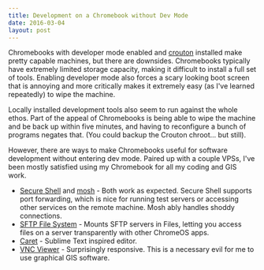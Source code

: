 ```yaml
---
title: Development on a Chromebook without Dev Mode
date: 2016-03-04
layout: post
---
```



Chromebooks with developer mode enabled and [crouton][1] installed make pretty capable machines, but there are downsides.  Chromebooks typically have extremely limited storage capacity, making it difficult to install a full set of tools.  Enabling developer mode also forces a scary looking boot screen that is annoying and more critically makes it extremely easy (as I've learned repeatedly) to wipe the machine.

Locally installed development tools also seem to run against the whole ethos.  Part of the appeal of Chromebooks is being able to wipe the machine and be back up within five minutes, and having to reconfigure a bunch of programs negates that. (You could backup the Crouton chroot... but still).

However, there are ways to make Chromebooks useful for software development without entering dev mode.  Paired up with a couple VPSs, I've been mostly satisfied using my Chromebook for all my coding and GIS work.

* [Secure Shell][2] and [mosh][3] - Both work as expected.  Secure Shell supports port forwarding, which is nice for running test servers or accessing other services on the remote machine.  Mosh ably handles shoddy connections.
* [SFTP File System][4] - Mounts SFTP servers in Files, letting you access files on a server transparently with other ChromeOS apps.
* [Caret][5] - Sublime Text inspired editor.
* [VNC Viewer][6] - Surprisingly responsive.  This is a necessary evil for me to use graphical GIS software.

[1]: https://github.com/dnschneid/crouton
[2]: https://chrome.google.com/webstore/detail/secure-shell/pnhechapfaindjhompbnflcldabbghjo
[3]: https://chrome.google.com/webstore/detail/mosh/ooiklbnjmhbcgemelgfhaeaocllobloj
[4]: https://chrome.google.com/webstore/detail/sftp-file-system/gbheifiifcfekkamhepkeogobihicgmn
[5]: https://chrome.google.com/webstore/detail/caret/fljalecfjciodhpcledpamjachpmelml
[6]: https://chrome.google.com/webstore/detail/vnc%C2%AE-viewer-for-google-ch/iabmpiboiopbgfabjmgeedhcmjenhbla
